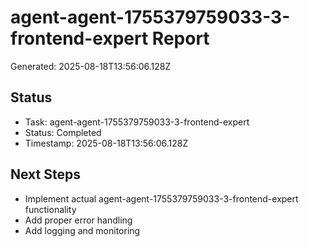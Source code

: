 # agent-agent-1755379759033-3-frontend-expert Report

Generated: 2025-08-18T13:56:06.128Z

## Status
- Task: agent-agent-1755379759033-3-frontend-expert
- Status: Completed
- Timestamp: 2025-08-18T13:56:06.128Z

## Next Steps
- Implement actual agent-agent-1755379759033-3-frontend-expert functionality
- Add proper error handling
- Add logging and monitoring
